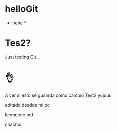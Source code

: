 # helloGit
* hehe *

# Tes2?
Just testing Git...
# 👌

A ver si esto se gusarda como cambio
Test2
yujuuu

editado desdde mi pc

leemeeee.md

chachoi